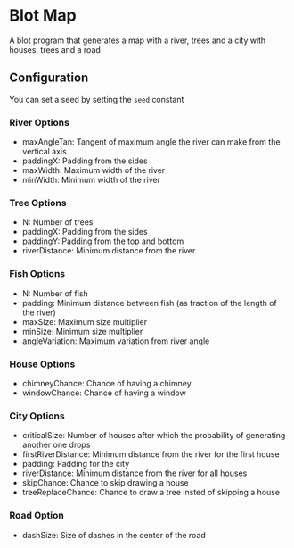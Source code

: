 # Blot Map

A blot program that generates a map with a river, trees and a city with houses, trees and a road

## Configuration

You can set a seed by setting the `seed` constant

### River Options

- maxAngleTan: Tangent of maximum angle the river can make from the vertical axis
- paddingX: Padding from the sides
- maxWidth: Maximum width of the river
- minWidth: Minimum width of the river

### Tree Options

- N: Number of trees
- paddingX: Padding from the sides
- paddingY: Padding from the top and bottom
- riverDistance: Minimum distance from the river

### Fish Options

- N: Number of fish
- padding: Minimum distance between fish (as fraction of the length of the river)
- maxSize: Maximum size multiplier
- minSize: Minimum size multiplier
- angleVariation: Maximum variation from river angle

### House Options

- chimneyChance: Chance of having a chimney 
- windowChance: Chance of having a window

### City Options

- criticalSize: Number of houses after which the probability of generating another one drops
- firstRiverDistance: Minimum distance from the river for the first house
- padding: Padding for the city
- riverDistance: Minimum distance from the river for all houses
- skipChance: Chance to skip drawing a house
- treeReplaceChance: Chance to draw a tree insted of skipping a house

### Road Option

- dashSize: Size of dashes in the center of the road